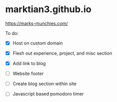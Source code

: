 # marktian3.github.io
https://marks-munchies.com/ 

To do: 
- [x] Host on custom domain
- [x] Flesh out experience, project, and misc section 
- [x] Add link to blog
- [ ] Website footer
- [ ] Create blog section within site 
- [ ] Javascript based pomodoro timer

